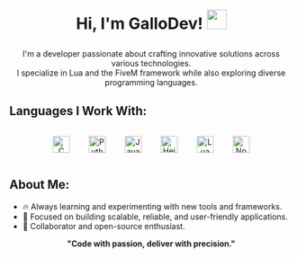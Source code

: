 <h1><p align="center">Hi, I'm GalloDev! <img src="https://media.giphy.com/media/hvRJCLFzcasrR4ia7z/giphy.gif" width="35px"></p></h1>

<p align="center">
  I'm a developer passionate about crafting innovative solutions across various technologies.<br/>
  I specialize in Lua and the FiveM framework while also exploring diverse programming languages.<br/>
</p>

## **Languages I Work With:**
<div align="center">
  <img src="https://profilinator.rishav.dev/skills-assets/c-original.svg" alt="C" height="30" style="margin: 15px;" />  
  <img src="https://profilinator.rishav.dev/skills-assets/python-original.svg" alt="Python" height="30" style="margin: 15px;" />  
  <img src="https://profilinator.rishav.dev/skills-assets/javascript-original.svg" alt="JavaScript" height="30" style="margin: 15px;" />  
  <img src="https://upload.wikimedia.org/wikipedia/commons/3/32/HeidiSQL_logo_image.png" alt="Heidi SQL" height="30" style="margin: 15px;" />  
  <img src="https://www.lua.org/images/lua-logo.gif" alt="Lua" height="30" style="margin: 15px;" />  
  <img src="https://profilinator.rishav.dev/skills-assets/nodejs-original-wordmark.svg" alt="Node.js" height="30" style="margin: 15px;" />  
</div>

## **About Me:**
- 🔥 Always learning and experimenting with new tools and frameworks.  
- 🎯 Focused on building scalable, reliable, and user-friendly applications.  
- 🌟 Collaborator and open-source enthusiast.

<p align="center">
  <strong>"Code with passion, deliver with precision."</strong>
</p>

